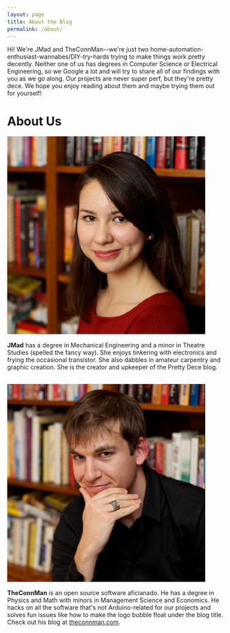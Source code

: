 ```yaml
---
layout: page
title: About the Blog
permalink: /about/
---
```


Hi! We're JMad and TheConnMan--we're just two home-automation-enthusiast-wannabes/DIY-try-hards trying to make things work pretty decently. Neither one of us has degrees in Computer Science or Electrical Engineering, so we Google a lot and will try to share all of our findings with you as we go along. Our projects are never super perf, but they're pretty dece. We hope you enjoy reading about them and maybe trying them out for yourself!

# About Us #
<div class="about-us">
  <img class="circular headshot" src="/images/JMad.png" alt="JMad">
  <p><b>JMad</b> has a degree in Mechanical Engineering and a minor in Theatre Studies (spelled the fancy way). She enjoys tinkering with electronics and frying the occasional transistor. She also dabbles in amateur carpentry and graphic creation. She is the creator and upkeeper of the Pretty Dece blog.</p>
</div>
  <br />

<div class="about-us">
  <img class="circular headshot" src="/images/TheConnMan.png" alt="TheConnMan">
  <p><b>TheConnMan</b> is an open source software aficianado. He has a degree in Physics and Math with minors in Management Science and Economics. He hacks on all the software that's not Arduino-related for our projects and solves fun issues like how to make the logo bubble float under the blog title. Check out his blog at <a href="http://theconnman.com" target="\_blank">theconnman.com</a>.</p>
</div>
<div style="clear: both;"></div>
